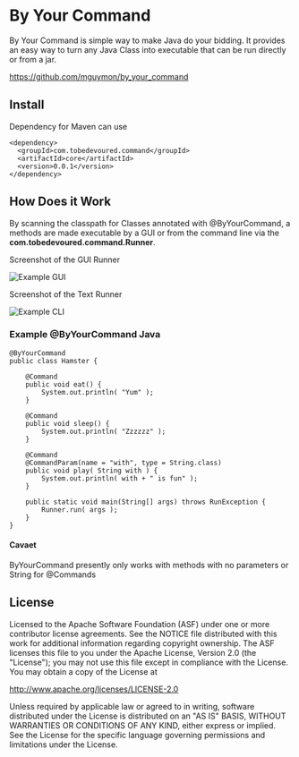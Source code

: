 # By Your Command

By Your Command is simple way to make Java do your bidding. It provides an easy
way to turn any Java Class into executable that can be run directly or from a jar.

https://github.com/mguymon/by_your_command

## Install

Dependency for Maven can use

    <dependency>
      <groupId>com.tobedevoured.command</groupId>
      <artifactId>core</artifactId>
      <version>0.0.1</version>
    </dependency>

## How Does it Work

By scanning the classpath for Classes annotated with @ByYourCommand, a methods are made executable by a GUI or from the command line via the **com.tobedevoured.command.Runner**.

Screenshot of the GUI Runner

![Example GUI](https://raw.github.com/mguymon/by_your_command/master/gui_example.png)

Screenshot of the Text Runner

![Example CLI](https://raw.github.com/mguymon/by_your_command/master/cli_example.png)

### Example @ByYourCommand Java

    @ByYourCommand
    public class Hamster {
	
	    @Command
	    public void eat() {
		    System.out.println( "Yum" );
	    }
	
	    @Command
	    public void sleep() {
		    System.out.println( "Zzzzzz" ); 
	    }

        @Command
	    @CommandParam(name = "with", type = String.class)
	    public void play( String with ) {
		    System.out.println( with + " is fun" ); 
	    }
	
	    public static void main(String[] args) throws RunException {
		    Runner.run( args );
	    }
    }

#### Cavaet

ByYourCommand presently only works with methods with no parameters or String for @Commands

## License

Licensed to the Apache Software Foundation (ASF) under one or more
contributor license agreements.  See the NOTICE file distributed with this
work for additional information regarding copyright ownership.  The ASF
licenses this file to you under the Apache License, Version 2.0 (the
"License"); you may not use this file except in compliance with the License.
You may obtain a copy of the License at

  http://www.apache.org/licenses/LICENSE-2.0

Unless required by applicable law or agreed to in writing, software
distributed under the License is distributed on an "AS IS" BASIS, WITHOUT
WARRANTIES OR CONDITIONS OF ANY KIND, either express or implied.  See the
License for the specific language governing permissions and limitations under
the License.
